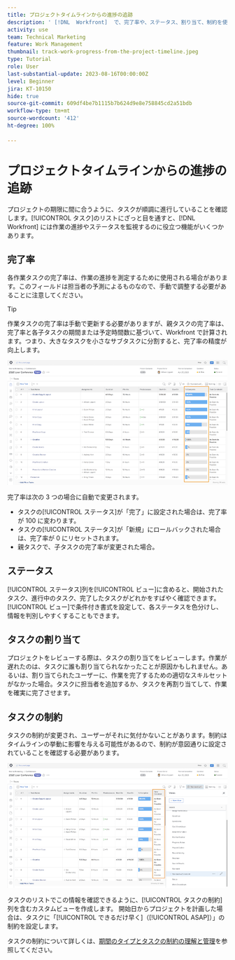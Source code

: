 ```yaml
---
title: プロジェクトタイムラインからの進捗の追跡
description: ' [!DNL  Workfront]  で、完了率や、ステータス、割り当て、制約を使用して、プロジェクトタイムラインから進捗を追跡する方法を説明します。'
activity: use
team: Technical Marketing
feature: Work Management
thumbnail: track-work-progress-from-the-project-timeline.jpeg
type: Tutorial
role: User
last-substantial-update: 2023-08-16T00:00:00Z
level: Beginner
jira: KT-10150
hide: true
source-git-commit: 609df4be7b1115b7b624d9e8e758845cd2a51bdb
workflow-type: tm+mt
source-wordcount: '412'
ht-degree: 100%

---
```


# プロジェクトタイムラインからの進捗の追跡

プロジェクトの期限に間に合うように、タスクが順調に進行していることを確認します。[!UICONTROL タスク]のリストにざっと目を通すと、[!DNL  Workfront] には作業の進捗やステータスを監視するのに役立つ機能がいくつかあります。

## 完了率

各作業タスクの完了率は、作業の進捗を測定するために使用される場合があります。このフィールドは担当者の予測によるものなので、手動で調整する必要があることに注意してください。

>[!TIP]
>
>作業タスクの完了率は手動で更新する必要がありますが、親タスクの完了率は、完了率と各子タスクの期間または予定時間数に基づいて、Workfront で計算されます。つまり、大きなタスクを小さなサブタスクに分割すると、完了率の精度が向上します。


![[!UICONTROL 完了率]の列が表示されているプロジェクトタスクリスト](assets/planner-fund-task-percent-complete.png)

完了率は次の 3 つの場合に自動で変更されます。

* タスクの[!UICONTROL ステータス]が「完了」に設定された場合は、完了率が 100 に変わります。
* タスクの[!UICONTROL ステータス]が「新規」にロールバックされた場合は、完了率が 0 にリセットされます。
* 親タスクで、子タスクの完了率が変更された場合。

## ステータス

[!UICONTROL ステータス]列を[!UICONTROL ビュー]に含めると、開始されたタスク、進行中のタスク、完了したタスクがどれかをすばやく確認できます。[!UICONTROL ビュー]で条件付き書式を設定して、各ステータスを色分けし、情報を判別しやすくすることもできます。

## タスクの割り当て

プロジェクトをレビューする際は、タスクの割り当てをレビューします。作業が遅れたのは、タスクに誰も割り当てられなかったことが原因かもしれません。あるいは、割り当てられたユーザーに、作業を完了するための適切なスキルセットがなかった場合。タスクに担当者を追加するか、タスクを再割り当てして、作業を確実に完了させます。

## タスクの制約

タスクの制約が変更され、ユーザーがそれに気付かないことがあります。制約はタイムラインの挙動に影響を与える可能性があるので、制約が意図通りに設定されていることを確認する必要があります。

![タスクの制約の列が表示されているプロジェクトのタスクのリスト](assets/planner-fund-task-constraint.png)

タスクのリストでこの情報を確認できるように、[!UICONTROL タスクの制約]列を含むカスタムビューを作成します。 開始日からプロジェクトを計画した場合は、タスクに「[!UICONTROL できるだけ早く]（[!UICONTROL ASAP]）」の制約を設定します。

タスクの制約について詳しくは、[期間のタイプとタスクの制約の理解と管理](https://experienceleague.adobe.com/docs/workfront-learn/tutorials-workfront/manage-work/intermediate-projects/understand-and-manage-duration-types-and-task-constraints.html?lang=ja)を参照してください。
